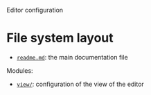 Editor configuration




# File system layout

- [`readme.md`](./readme.md): the main documentation file

Modules: 

- [`view/`](./view/): configuration of the view of the editor
